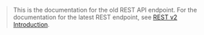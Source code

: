 > This is the documentation for the old REST API endpoint. For the documentation for the latest REST endpoint, see [REST v2 Introduction](asset://tribefire.cortex.documentation:api-doc/REST-v2/rest_v2_introduction.md).